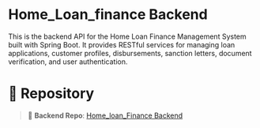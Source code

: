 # Home_Loan_finance Backend
This is the backend API for the Home Loan Finance Management System built with Spring Boot. It provides RESTful services for managing loan applications, customer profiles, disbursements, sanction letters, document verification, and user authentication.

# 🔗 Repository

> 🔗 **Backend Repo**: [Home_loan_Finance Backend](https://github.com/Vishalshinde321/Home_loan_Finance.git)  
